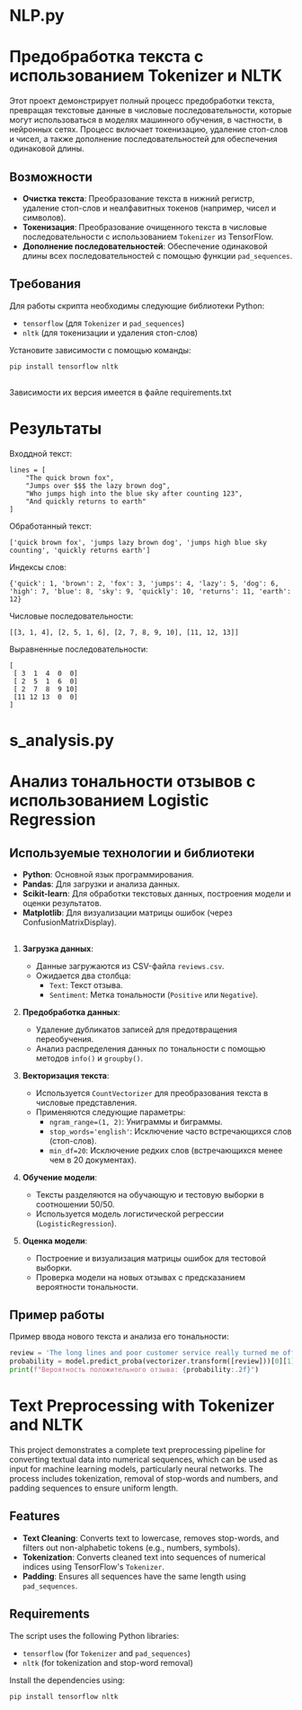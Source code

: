 # NLP.py
# Предобработка текста с использованием Tokenizer и NLTK

Этот проект демонстрирует полный процесс предобработки текста, превращая текстовые данные в числовые последовательности, которые могут использоваться в моделях машинного обучения, в частности, в нейронных сетях. Процесс включает токенизацию, удаление стоп-слов и чисел, а также дополнение последовательностей для обеспечения одинаковой длины.

## Возможности

- **Очистка текста**: Преобразование текста в нижний регистр, удаление стоп-слов и неалфавитных токенов (например, чисел и символов).
- **Токенизация**: Преобразование очищенного текста в числовые последовательности с использованием `Tokenizer` из TensorFlow.
- **Дополнение последовательностей**: Обеспечение одинаковой длины всех последовательностей с помощью функции `pad_sequences`.

## Требования

Для работы скрипта необходимы следующие библиотеки Python:

- `tensorflow` (для `Tokenizer` и `pad_sequences`)
- `nltk` (для токенизации и удаления стоп-слов)

Установите зависимости с помощью команды:

```bash
pip install tensorflow nltk
```
## 

Зависимости их версия имеется в файле requirements.txt

# Результаты

Входдной текст:
```
lines = [
    "The quick brown fox",
    "Jumps over $$$ the lazy brown dog",
    "Who jumps high into the blue sky after counting 123",
    "And quickly returns to earth"
]
```
Обработанный текст:
```
['quick brown fox', 'jumps lazy brown dog', 'jumps high blue sky counting', 'quickly returns earth']

```

Индексы слов:

```
{'quick': 1, 'brown': 2, 'fox': 3, 'jumps': 4, 'lazy': 5, 'dog': 6, 'high': 7, 'blue': 8, 'sky': 9, 'quickly': 10, 'returns': 11, 'earth': 12}
```

Числовые последовательности:
```
[[3, 1, 4], [2, 5, 1, 6], [2, 7, 8, 9, 10], [11, 12, 13]]
```

Выравненные последовательности:
```
[
 [ 3  1  4  0  0]
 [ 2  5  1  6  0]
 [ 2  7  8  9 10]
 [11 12 13  0  0]
]
```

# s_analysis.py
# Анализ тональности отзывов с использованием Logistic Regression

## Используемые технологии и библиотеки
- **Python**: Основной язык программирования.
- **Pandas**: Для загрузки и анализа данных.
- **Scikit-learn**: Для обработки текстовых данных, построения модели и оценки результатов.
- **Matplotlib**: Для визуализации матрицы ошибок (через ConfusionMatrixDisplay).

##
1. **Загрузка данных**:
   - Данные загружаются из CSV-файла `reviews.csv`.
   - Ожидается два столбца:
     - `Text`: Текст отзыва.
     - `Sentiment`: Метка тональности (`Positive` или `Negative`).

2. **Предобработка данных**:
   - Удаление дубликатов записей для предотвращения переобучения.
   - Анализ распределения данных по тональности с помощью методов `info()` и `groupby()`.
  
3. **Векторизация текста**:
   - Используется `CountVectorizer` для преобразования текста в числовые представления.
   - Применяются следующие параметры:
     - `ngram_range=(1, 2)`: Униграммы и биграммы.
     - `stop_words='english'`: Исключение часто встречающихся слов (стоп-слов).
     - `min_df=20`: Исключение редких слов (встречающихся менее чем в 20 документах).

4. **Обучение модели**:
   - Тексты разделяются на обучающую и тестовую выборки в соотношении 50/50.
   - Используется модель логистической регрессии (`LogisticRegression`).

5. **Оценка модели**:
   - Построение и визуализация матрицы ошибок для тестовой выборки.
   - Проверка модели на новых отзывах с предсказанием вероятности тональности.

## Пример работы
Пример ввода нового текста и анализа его тональности:
```python
review = 'The long lines and poor customer service really turned me off.'
probability = model.predict_proba(vectorizer.transform([review]))[0][1]
print(f"Вероятность положительного отзыва: {probability:.2f}")
```


#

# Text Preprocessing with Tokenizer and NLTK

This project demonstrates a complete text preprocessing pipeline for converting textual data into numerical sequences, which can be used as input for machine learning models, particularly neural networks. The process includes tokenization, removal of stop-words and numbers, and padding sequences to ensure uniform length.

## Features

- **Text Cleaning**: Converts text to lowercase, removes stop-words, and filters out non-alphabetic tokens (e.g., numbers, symbols).
- **Tokenization**: Converts cleaned text into sequences of numerical indices using TensorFlow's `Tokenizer`.
- **Padding**: Ensures all sequences have the same length using `pad_sequences`.

## Requirements

The script uses the following Python libraries:

- `tensorflow` (for `Tokenizer` and `pad_sequences`)
- `nltk` (for tokenization and stop-word removal)

Install the dependencies using:

```bash
pip install tensorflow nltk

